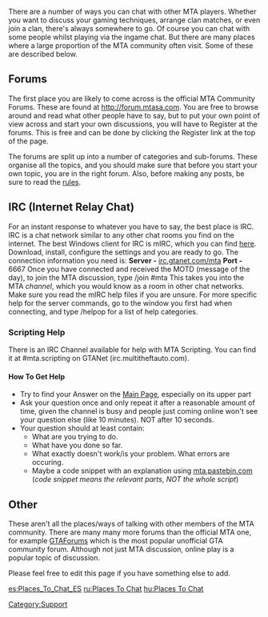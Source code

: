 There are a number of ways you can chat with other MTA players. Whether you want to discuss your gaming techniques, arrange clan matches, or even join a clan, there's always somewhere to go. Of course you can chat with some people whilst playing via the ingame chat. But there are many places where a large proportion of the MTA community often visit. Some of these are described below.

Forums
------

The first place you are likely to come across is the official MTA Community Forums. These are found at [<http://forum.mtasa.com>](http://forum.mtasa.com). You are free to browse around and read what other people have to say, but to put your own point of view across and start your own discussions, you will have to Register at the forums. This is free and can be done by clicking the Register link at the top of the page.

The forums are split up into a number of categories and sub-forums. These organise all the topics, and you should make sure that before you start your own topic, you are in the right forum. Also, before making any posts, be sure to read the [rules](http://forum.mtasa.com/viewtopic.php?f=15&t=15740#p219286).

IRC (Internet Relay Chat)
-------------------------

For an instant response to whatever you have to say, the best place is IRC. IRC is a chat network similar to any other chat rooms you find on the internet. The best Windows client for IRC is mIRC, which you can find [here](http://www.mirc.com). Download, install, configure the settings and you are ready to go. The connection information you need is:
**Server -** [irc.gtanet.com/mta](irc://irc.gtanet.com/mta)
**Port -** 6667
Once you have connected and received the MOTD (message of the day), to join the MTA discussion, type /join \#mta This takes you into the MTA *channel*, which you would know as a room in other chat networks. Make sure you read the mIRC help files if you are unsure. For more specific help for the server commands, go to the window you first had when connecting, and type /helpop for a list of help categories.

### Scripting Help

There is an IRC Channel available for help with MTA Scripting. You can find it at \#mta.scripting on GTANet (irc.multitheftauto.com).

#### How To Get Help

-   Try to find your Answer on the [Main Page](/docs/Main_Page.md "wikilink"), especially on its upper part
-   Ask your question once and only repeat it after a reasonable amount of time, given the channel is busy and people just coming online won't see your question else (like 10 minutes). NOT after 10 seconds.
-   Your question should at least contain:
    -   What are you trying to do.
    -   What have you done so far.
    -   What exactly doesn't work/is your problem. What errors are occuring.
    -   Maybe a code snippet with an explanation using [mta.pastebin.com](http://mta.pastebin.com) (*code snippet means the relevant parts, NOT the whole script*)

Other
-----

These aren't all the places/ways of talking with other members of the MTA community. There are many many more forums than the official MTA one, for example [GTAForums](http://www.gtaforums.com) which is the most popular unofficial GTA community forum. Although not just MTA discussion, online play is a popular topic of discussion.

Please feel free to edit this page if you have something else to add.

[es:Places\_To\_Chat\_ES](/docs/es:Places_To_Chat_ES.md "wikilink") [ru:Places To Chat](/ru:Places_To_Chat.md "wikilink") [hu:Places To Chat](/hu:Places_To_Chat.md "wikilink")

[Category:Support](/docs/Category:Support.md "wikilink")
